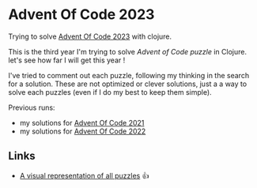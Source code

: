 # Advent Of Code 2023

Trying to solve [Advent Of Code 2023](https://adventofcode.com/2023) with clojure.

This is the third year I'm trying to solve *Advent of Code puzzle* in Clojure. let's see how far I will get this year !

I've tried to comment out each puzzle, following my thinking in the search for a solution. These are not optimized or clever solutions, just a a way to solve each puzzles (even if I do my best to keep them simple).

Previous runs:
- my solutions for [Advent Of Code 2021](https://github.com/raoul2000/advent-of-code-2021)
- my solutions for [Advent Of Code 2022](https://github.com/raoul2000/advent-of-code-2022)

## Links

- [A visual representation of all puzzles](https://www.youtube.com/watch?v=vb7JcjZs_GM) 👍